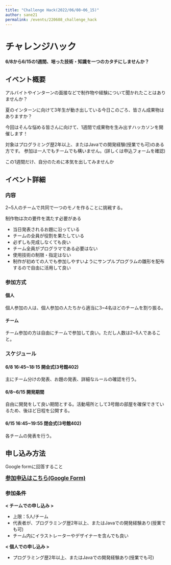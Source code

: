 ```yaml
---
title: "Challenge Hack(2022/06/08~06_15)"
author: sane21
permalink: /events/220608_challenge_hack
---
```


# チャレンジハック

**6/8から6/15の1週間、培った技術・知識を一つのカタチにしませんか？**

## イベント概要

アルバイトやインターンの面接などで制作物や経験について聞かれたことはありませんか？

夏のインターンに向けて3年生が動き出している今日このごろ、皆さん成果物はありますか？

今回はそんな悩める皆さんに向けて、1週間で成果物を生み出すハッカソンを開催します！

対象はプログラミング歴2年以上、またはJavaでの開発経験(授業でも可)のある方です。 参加は一人でもチームでも構いません。(詳しくは申込フォームを確認)

この1週間だけ、自分のために本気を出してみませんか

## イベント詳細

### 内容

2~5人のチームで共同で一つのモノを作ることに挑戦する。

制作物は次の要件を満たす必要がある

- 当日発表されるお題に沿っている
- チームの全員が役割を果たしている
- 必ずしも完成しなくても良い
- チーム全員がプログラマである必要はない
- 使用技術の制限・指定はない
- 制作が初めての人でも参加しやすいようにサンプルプログラムの雛形を配布するので自由に活用して良い

### 参加方式

#### 個人

個人参加の人は、個人参加の人たちから適当に3~4名ほどのチームを割り振る。

#### チーム

チーム参加の方は自由にチームで参加して良い。ただし人数は2~5人であること。

### スケジュール

#### 6/8 16:45~18:15 開会式(3号館402)

主にチーム分けの発表、お題の発表、詳細なルールの確認を行う。

#### 6/8~6/15 開発期間

自由に開発をして良い期間とする。活動場所として3号館の部屋を確保できているため、後ほど日程を公開する。

#### 6/15 16:45~19:55 閉会式(3号館402)

各チームの発表を行う。

## 申し込み方法

Google formに回答すること

<a style="font-weight:bold;font-size:1.05rem" href="https://forms.gle/y6ECpYEzHFcgAET38" target="_blank">参加申込はこちら(Google
Form)</a>

### 参加条件

<strong>&lt; チームでの申し込み &gt;</strong><br>
<ul>
    <li>上限：5人/チーム</li>
    <li>代表者が、プログラミング歴2年以上、またはJavaでの開発経験あり(授業でも可)</li>
    <li>チーム内にイラストレーターやデザイナーを含んでも良い</li>
</ul>
<strong>&lt; 個人での申し込み &gt;</strong><br>
<ul>
    <li>プログラミング歴2年以上、またはJavaでの開発経験あり(授業でも可)</li>
</ul>
